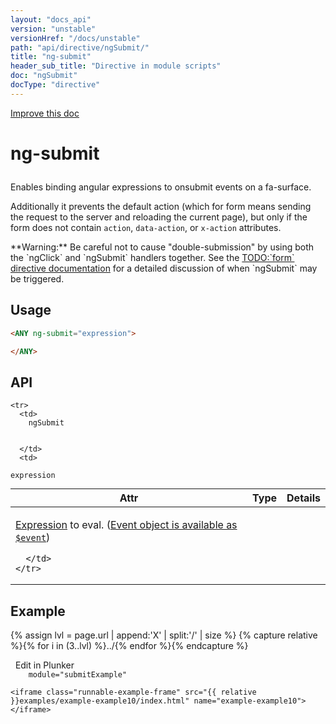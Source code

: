 ```yaml
---
layout: "docs_api"
version: "unstable"
versionHref: "/docs/unstable"
path: "api/directive/ngSubmit/"
title: "ng-submit"
header_sub_title: "Directive in module scripts"
doc: "ngSubmit"
docType: "directive"
---
```


<div class="improve-docs">
  <a href='https://github.com/Famous/famous-angular/edit/master/src/scripts/directives/fa-input.js#L575'>
    Improve this doc
  </a>
</div>





<h1 class="api-title">

  ng-submit



</h1>





Enables binding angular expressions to onsubmit events on a fa-surface.

Additionally it prevents the default action (which for form means sending the request to the
server and reloading the current page), but only if the form does not contain `action`,
`data-action`, or `x-action` attributes.

<div class="alert alert-warning">
**Warning:** Be careful not to cause "double-submission" by using both the `ngClick` and
`ngSubmit` handlers together. See the
<a href="form#submitting-a-form-and-preventing-the-default-action">TODO:`form` directive documentation</a>
for a detailed discussion of when `ngSubmit` may be triggered.
</div>






  
<h2 id="usage">Usage</h2>
  
```html
<ANY ng-submit="expression">

</ANY>
```
  
  
<h2 id="api" style="clear:both;">API</h2>

<table class="table" style="margin:0;">
  <thead>
    <tr>
      <th>Attr</th>
      <th>Type</th>
      <th>Details</th>
    </tr>
  </thead>
  <tbody>
    
    <tr>
      <td>
        ngSubmit
        
        
      </td>
      <td>
        
  <code>expression</code>
      </td>
      <td>
        <p><a href="guide/expression">Expression</a> to eval.
(<a href="guide/expression#-event-">Event object is available as <code>$event</code></a>)</p>

        
      </td>
    </tr>
    
  </tbody>
</table>

  

  



<h2 id="example">Example</h2><p>

{% assign lvl = page.url | append:'X' | split:'/' | size %}
{% capture relative %}{% for i in (3..lvl) %}../{% endfor %}{% endcapture %}

<div>
  <a ng-click="openPlunkr('{{ relative }}examples/example-example10')" class="btn pull-right">
    <i class="glyphicon glyphicon-edit">&nbsp;</i>
    Edit in Plunker</a>
  <div class="runnable-example" path="examples/example-example10"
      
        module="submitExample"
      
  >

   

    <iframe class="runnable-example-frame" src="{{ relative }}examples/example-example10/index.html" name="example-example10"></iframe>
  </div>
</div>


</p>



